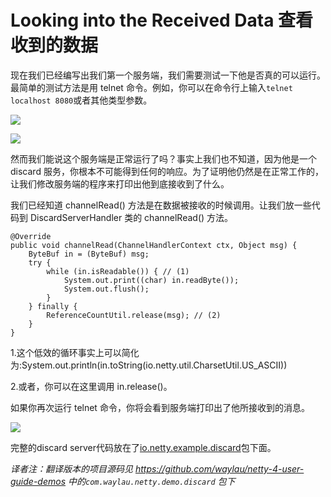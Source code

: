 Looking into the Received Data 查看收到的数据
========================


现在我们已经编写出我们第一个服务端，我们需要测试一下他是否真的可以运行。最简单的测试方法是用 telnet 命令。例如，你可以在命令行上输入`telnet localhost 8080`或者其他类型参数。

![](http://99btgc01.info/uploads/2015/02/telnet%281%29.jpg)

![](http://99btgc01.info/uploads/2015/02/telnet2%281%29.jpg)

然而我们能说这个服务端是正常运行了吗？事实上我们也不知道，因为他是一个 discard 服务，你根本不可能得到任何的响应。为了证明他仍然是在正常工作的，让我们修改服务端的程序来打印出他到底接收到了什么。

我们已经知道 channelRead() 方法是在数据被接收的时候调用。让我们放一些代码到 DiscardServerHandler 类的 channelRead() 方法。

    @Override
	public void channelRead(ChannelHandlerContext ctx, Object msg) {
	    ByteBuf in = (ByteBuf) msg;
	    try {
	        while (in.isReadable()) { // (1)
	            System.out.print((char) in.readByte());
	            System.out.flush();
	        }
	    } finally {
	        ReferenceCountUtil.release(msg); // (2)
	    }
	}

1.这个低效的循环事实上可以简化为:System.out.println(in.toString(io.netty.util.CharsetUtil.US_ASCII))

2.或者，你可以在这里调用 in.release()。

如果你再次运行 telnet 命令，你将会看到服务端打印出了他所接收到的消息。

![](http://99btgc01.info/uploads/2015/02/telnet3%281%29.jpg)

完整的discard server代码放在了[io.netty.example.discard](http://netty.io/4.0/xref/io/netty/example/discard/package-summary.html)包下面。

*译者注：翻译版本的项目源码见 <https://github.com/waylau/netty-4-user-guide-demos> 中的`com.waylau.netty.demo.discard` 包下*